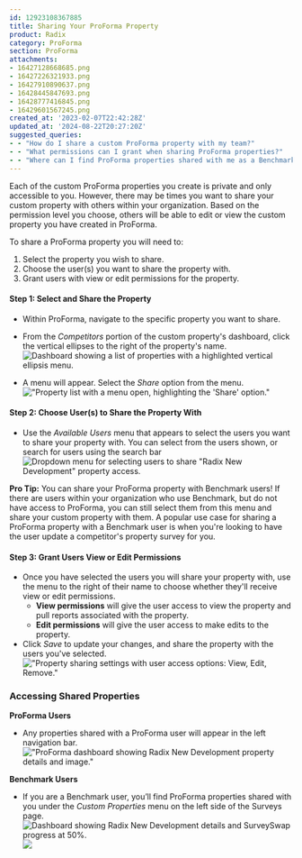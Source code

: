 ```yaml
---
id: 12923108367885
title: Sharing Your ProForma Property
product: Radix
category: ProForma
section: ProForma
attachments:
- 16427128668685.png
- 16427226321933.png
- 16427910890637.png
- 16428445847693.png
- 16428777416845.png
- 16429601567245.png
created_at: '2023-02-07T22:42:28Z'
updated_at: '2024-08-22T20:27:20Z'
suggested_queries:
- - "How do I share a custom ProForma property with my team?"
- - "What permissions can I grant when sharing ProForma properties?"
- - "Where can I find ProForma properties shared with me as a Benchmark user?"
---
```

Each of the custom ProForma properties you create is private and only accessible to you. However, there may be times you want to share your custom property with others within your organization. Based on the permission level you choose, others will be able to edit or view the custom property you have created in ProForma.

To share a ProForma property you will need to:

1. Select the property you wish to share.
2. Choose the user(s) you want to share the property with.
3. Grant users with view or edit permissions for the property.

#### Step 1: Select and Share the Property

* Within ProForma, navigate to the specific property you want to share.
* From the *Competitors* portion of the custom property's dashboard, click the vertical ellipses to the right of the property's name. ![Dashboard showing a list of properties with a highlighted vertical ellipsis menu.](attachments/16427128668685.png)

* A menu will appear. Select the *Share* option from the menu.!["Property list with a menu open, highlighting the 'Share' option."](attachments/16427226321933.png)

#### Step 2: Choose User(s) to Share the Property With

* Use the *Available Users* menu that appears to select the users you want to share your property with. You can select from the users shown, or search for users using the search bar![Dropdown menu for selecting users to share "Radix New Development" property access.](attachments/16427910890637.png)

**Pro Tip:** You can share your ProForma property with Benchmark users! If there are users within your organization who use Benchmark, but do not have access to ProForma, you can still select them from this menu and share your custom property with them. A popular use case for sharing a ProForma property with a Benchmark user is when you're looking to have the user update a competitor's property survey for you.

#### Step 3: Grant Users View or Edit Permissions

* Once you have selected the users you will share your property with, use the menu to the right of their name to choose whether they'll receive view or edit permissions.
  + **View permissions** will give the user access to view the property and pull reports associated with the property.
  + **Edit permissions** will give the user access to make edits to the property.
* Click *Save* to update your changes, and share the property with the users you've selected.!["Property sharing settings with user access options: View, Edit, Remove."](attachments/16428445847693.png)

### Accessing Shared Properties

**ProForma Users**

* Any properties shared with a ProForma user will appear in the left navigation bar.  !["ProForma dashboard showing Radix New Development property details and image."](attachments/16428777416845.png)

**Benchmark Users**

* If you are a Benchmark user, you’ll find ProForma properties shared with you under the *Custom Properties* menu on the left side of the Surveys page.![Dashboard showing Radix New Development details and SurveySwap progress at 50%.](attachments/16429601567245.png)![](https://help.radix.com/hc/en-us/article_attachments/13025428900365/a0674755352c9e9c18a3330c008fbe0cd7200b8c48d66a571afa44268454d8a9.png)